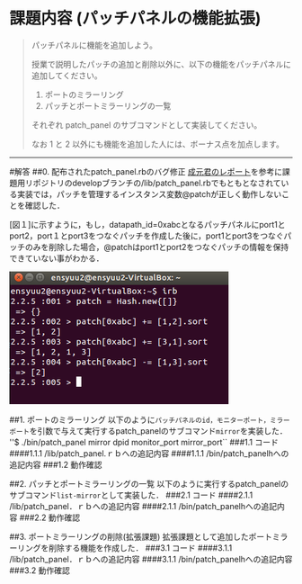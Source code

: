 # 課題内容 (パッチパネルの機能拡張)
>パッチパネルに機能を追加しよう。
>
>授業で説明したパッチの追加と削除以外に、以下の機能をパッチパネルに追加してください。
>
>1. ポートのミラーリング
>2. パッチとポートミラーリングの一覧
>
>それぞれ patch_panel のサブコマンドとして実装してください。
>
>なお 1 と 2 以外にも機能を追加した人には、ボーナス点を加点します。                         



---

#解答
##0. 配布されたpatch_panel.rbのバグ修正
[成元君のレポート](https://github.com/handai-trema/patch-panel-r-narimoto/blob/master/report.md#bug)を参考に課題用リポジトリのdevelopブランチの/lib/patch_panel.rbでもともとなされている実装では，パッチを管理するインスタンス変数@patchが正しく動作しないことを確認した．

[図１]に示すように，もし，datapath_id=0xabcとなるパッチパネルにport1とport2，port１とport3をつなぐパッチを作成した後に，port1とport3をつなぐパッチのみを削除した場合，@patchはport1とport2をつなぐパッチの情報を保持できていない事がわかる．

![図１](./fig_bug.png "図１")



##1. ポートのミラーリング
以下のように`パッチパネルのid，モニターポート，ミラーポート`を引数で与えて実行するpatch_panelのサブコマンド`mirror`を実装した．
''$ ./bin/patch_panel mirror dpid monitor_port mirror_port``
###1.1 コード
####1.1.1 /lib/patch_panel.ｒｂへの追記内容
####1.1.1 /bin/patch_panelhへの追記内容
###1.2 動作確認


##2. パッチとポートミラーリングの一覧
以下のように実行するpatch_panelのサブコマンド``list-mirror``として実装した．
###2.1 コード
####2.1.1 /lib/patch_panel．ｒｂへの追記内容
####2.1.1 /bin/patch_panelhへの追記内容
###2.2 動作確認


##3. ポートミラーリングの削除(拡張課題)
拡張課題として追加したポートミラーリングを削除する機能を作成した．
###3.1 コード
####3.1.1 /lib/patch_panel．ｒｂへの追記内容
####3.1.1 /bin/patch_panelhへの追記内容
###3.2 動作確認

